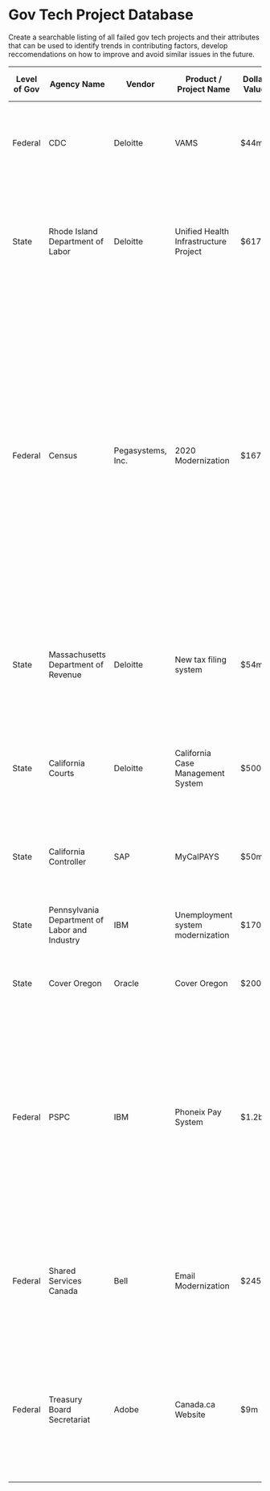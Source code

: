 # Gov Tech Project Database

Create a searchable listing of all failed gov tech projects and their attributes that can be used to identify trends in contributing factors, develop reccomendations on how to improve and avoid similar issues in the future.

| Level of Gov    | Agency Name | Vendor    | Product / Project Name    | Dollar Value | Links to Media Coverage    | Description of Project/ Outcome |
| ---   | --- | ---   | ---    | ---  | ---    | ---  |
| Federal  | CDC | Deloitte   | VAMS    | $44m | https://www.technologyreview.com/2021/01/30/1017086/cdc-44-million-vaccine-data-vams-problems   | Software deployed but usability low, many states switching to other vendors because of reported issues |
| State | Rhode Island Department of Labor | Deloitte | Unified Health Infrastructure Project | $617m | _Providence Journal:_ “[UHIP debacle: R.I. to extend contract, as Deloitte agrees to more concessions](https://www.providencejournal.com/news/20190315/uhip-debacle-ri-to-extend-contract-as-deloitte-agrees-to-more-concessions),” [RI UHIP Data & Reports](http://www.transparency.ri.gov/uhip/) | The 2016 launch of this unified eligibility system failed, and RI has spent the intervening years tightly managing the vendor’s work to get the promised functionality |
| Federal | Census | Pegasystems, Inc.  | 2020 Modernization | $167m | Reuters: [2020 U.S. census plagued by hacking threats, cost overruns](https://www.reuters.com/article/usa-census-technology/corrected-special-report-2020-u-s-census-plagued-by-hacking-threats-cost-overruns-idUSL8N27V52J) | "The bureau chose Pegasystems Inc, reasoning that outsourcing would be cheaper and more effective.  Three years later, the project faces serious reliability and security problems, according to Reuters interviews with six technology professionals currently or formerly involved in the census digitization effort. And its projected cost has doubled to $167 million — about $40 million more than the bureau’s 2016 cost projection for building the site in-house." |
| State | Massachusetts Department of Revenue | Deloitte | New tax filing system | $54m | _Boston Globe_: [$54m later, state fired computer contractor](https://www.bostonglobe.com/business/2013/10/03/thousand-defects-dor-fired-deloitte-august/vVptQAuFrhmDmGoqA2aI3L/story.html) | In 2013, the department commissioner fired Deloitte halfway through a project because the software couldn’t perform basic tasks |
| State | California Courts | Deloitte | California Case Management System | $500m | ZDNet: [California abandons $2 billion court management system](https://www.zdnet.com/article/california-abandons-2-billion-court-management-system/) | After spending $500 million on a $260 million project, the court pulled the plug in 2012 when facing another $1.5 billion to complete the work. |
| State | California Controller | SAP | MyCalPAYS | $50m | IDG: [California sues SAP over failed payroll software project](https://www.computerworld.com/article/2486247/california-sues-sap-over-failed-payroll-software-project.html) | The state comptroller terminated the project after a high rate of serious payroll errors. |
| State | Pennsylvania Department of Labor and Industry | IBM | Unemployment system modernization | $170m | _The Philadelphia Inquirer:_ [IBM's Pa. debacle: State wants IBM to pay for $170 million system that didn't work](https://www.inquirer.com/philly/blogs/inq-phillydeals/pa-wants-160m-back-ibm-reform-it-procurement-20171214.html) | After $60m in cost overruns from 2006–2013, the state pulled the plug, and later sued |
| State | Cover Oregon | Oracle | Cover Oregon | $200m | _The Oregonian:_ [Cover Oregon: $248 million state exchange to be jettisoned in favor of federal system](https://www.oregonlive.com/health/2014/04/cover_oregon_after_spending_24.html) | This high-profile failure led to mutual lawsuits and an FBI investigation |
| Federal | PSPC | IBM | Phoneix Pay System | $1.2b | IEEE Spectrum: [Canadian Government’s Phoenix Pay System an “Incomprehensible Failure”](https://spectrum.ieee.org/riskfactor/computing/software/canadian-governments-phoenix-pay-system-an-incomprehensible-failure) | “The building and implementation of Phoenix was an incomprehensible failure of project management and oversight… Overall, we found that there was no oversight of the Phoenix project, which allowed Phoenix executives to implement the system even though they knew it had significant problems.” |
| Federal | Shared Services Canada | Bell | Email Modernization | $245m | CBC News: [Bell Canada must 'honour' commitment to modernize email system, government says”](https://www.cbc.ca/news/politics/federal-government-email-bell-ssc-1.4129528) | “Overdue by more than two years, there's still no word on when Bell Canada will make good on a $245-million contract to modernize the government's email system.” |
| Federal | Treasury Board Secretariat | Adobe | Canada.ca Website | $9m | OBJ: [Feature: Canada.ca project rife with common, costly mistakes, experts say”](https://www.obj.ca/article/feature-canadaca-project-rife-common-costly-mistakes-experts-say) | “Page migration has already commenced, but the project’s completion has been delayed by a full year, with the most recent cost estimates ballooning to more than $9 million, according to government figures.” |
